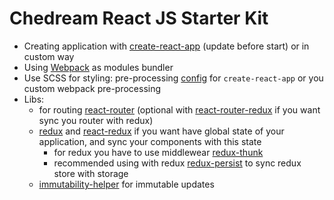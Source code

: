 # Chedream React JS Starter Kit

* Creating application with [create-react-app](https://github.com/facebookincubator/create-react-app) (update before start) or in custom way 
* Using [Webpack](https://github.com/webpack/webpack) as modules bundler
* Use SCSS for styling: pre-processing [config](https://github.com/facebookincubator/create-react-app/blob/master/packages/react-scripts/template/README.md#adding-a-css-preprocessor-sass-less-etc) for `create-react-app` or you custom webpack pre-processing
* Libs:
    * for routing [react-router](https://github.com/ReactTraining/react-router) (optional with [react-router-redux](https://github.com/reactjs/react-router-redux) if you want sync you router with redux)
    * [redux](http://redux.js.org/docs/basics/UsageWithReact.html) and [react-redux](https://github.com/reactjs/react-redux) if you want have global state of your application, and sync your components with this state
        * for redux you have to use middlewear [redux-thunk](https://github.com/gaearon/redux-thunk)
        * recommended using with redux [redux-persist](https://github.com/rt2zz/redux-persist) to sync redux store with storage
    * [immutability-helper](https://github.com/kolodny/immutability-helper) for immutable updates
